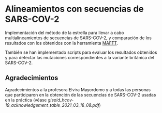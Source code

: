# Alineamientos con secuencias de SARS-COV-2

Implementación del método de la estrella para llevar a cabo multialineamientos de secuencias de SARS-COV-2, y comparación de los resultados con los obtenidos con la herramienta [MAFFT](https://mafft.cbrc.jp/alignment/software/).

También se han implementado scripts para evaluar los resultados obtenidos y para detectar las mutaciones correspondientes a la variante británica del SARS-COV-2.


## Agradecimientos

Agradecimientos a la profesora Elvira Mayordomo y a todas las personas que participaron en la obtención de las secuencias de SARS-COV-2 usadas en la práctica (véase *gisaid_hcov-19_acknowledgement_table_2021_03_18_08.pdf*)
